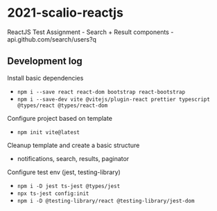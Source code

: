 # 2021-scalio-reactjs
ReactJS Test Assignment - Search + Result components - api.github.com/search/users?q


## Development log

Install basic dependencies
- `npm i --save react react-dom bootstrap react-bootstrap`
- `npm i --save-dev vite @vitejs/plugin-react prettier typescript @types/react @types/react-dom`

Configure project based on template
- `npm init vite@latest`

Cleanup template and create a basic structure
- notifications, search, results, paginator

Configure test env (jest, testing-library)
- `npm i -D jest ts-jest @types/jest`
- `npx ts-jest config:init`
- `npm i -D @testing-library/react @testing-library/jest-dom`